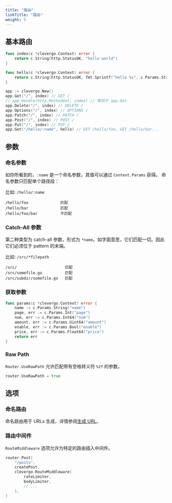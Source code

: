 ```yaml
---
title: "路由"
linkTitle: "路由"
weight: 5
---
```


## 基本路由

```go
func index(c *clevergo.Context) error {
    return c.String(http.StatusOK, "hello world")
}

func hello(c *clevergo.Context) error {
	return c.String(http.StatusOK, fmt.Sprintf("hello %s", c.Params.String("name")))
}

app := clevergo.New()
app.Get("/", index) // GET /
// app.Handle(http.MethodGet, index) // 等同于 app.Get.
app.Delete("/", index) // DELETE /
app.Options("/", index) // OPTIONS /
app.Patch("/", index) // PATCH /
app.Post("/", index) // POST /
app.Put("/", index) // PUT /
app.Get("/hello/:name", hello) // GET /hello/foo, GET /hello/bar...
```

## 参数

### 命名参数

如你所看到的，`:name` 是一个命名参数，其值可以通过 `Context.Params` 获得。
命名参数只匹配单个路径段：

比如: `/hello/:name`

```text
/hello/foo              匹配
/hello/bar              匹配
/hello/foo/bar          不匹配
```

### Catch-All 参数

第二种类型为 catch-all 参数，形式为 `*name`。如字面意思，它们匹配一切。因此它们必须位于 pattern 的末端。

比如: `/src/*filepath`

```text
/src/                     匹配
/src/somefile.go          匹配
/src/subdir/somefile.go   匹配
```

### 获取参数

```go
func params(c *clevergo.Context) error {
	name := c.Params.String("name")
	page, err := c.Params.Int("page")
	num, err := c.Params.Int64("num")
	amount, err := c.Params.Uint64("amount")
	enable, err := c.Params.Bool("enable")
	price, err := c.Params.Float64("price")
	return err
}
```

### Raw Path

`Router.UseRawPath` 允许匹配带有空格转义符 `%2f` 的参数。	

```go	
router.UseRawPath = true	
```

## 选项

### 命名路由

命名路由用于 URLs 生成，详情参阅[生成 URL](/zh/docs/routing/url-generation)。

### 路由中间件

`RouteMiddleware` 选项允许为特定的路由插入中间件。

```go
router.Post(
    "/posts",
    createPost,
    clevergo.RouteMiddleware(
        rateLimiter,
        bodyLimiter,
        // ...
    ),
)
```
